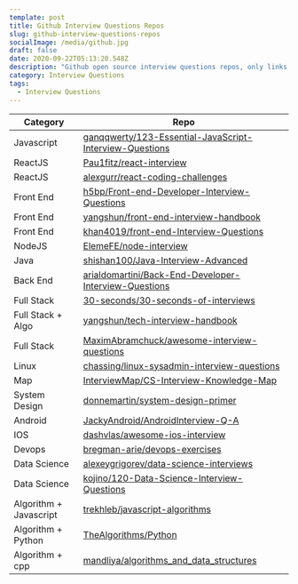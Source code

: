 ```yaml
---
template: post
title: Github Interview Questions Repos
slug: github-interview-questions-repos
socialImage: /media/github.jpg
draft: false
date: 2020-09-22T05:13:20.548Z
description: "Github open source interview questions repos, only links to repos "
category: Interview Questions
tags:
  - Interview Questions
---
```


Category | Repo
----------- | -----------
Javascript | [ganqqwerty/123-Essential-JavaScript-Interview-Questions](https://github.com/ganqqwerty/123-Essential-JavaScript-Interview-Questions)
ReactJS | [Pau1fitz/react-interview](https://github.com/Pau1fitz/react-interview)
ReactJS | [alexgurr/react-coding-challenges](https://github.com/alexgurr/react-coding-challenges)
Front End | [h5bp/Front-end-Developer-Interview-Questions](https://github.com/h5bp/Front-end-Developer-Interview-Questions)
Front End | [yangshun/front-end-interview-handbook](https://github.com/yangshun/front-end-interview-handbook)
Front End | [khan4019/front-end-Interview-Questions](https://github.com/khan4019/front-end-Interview-Questions)
NodeJS | [ElemeFE/node-interview](https://github.com/ElemeFE/node-interview)
Java | [shishan100/Java-Interview-Advanced](https://github.com/shishan100/Java-Interview-Advanced)
Back End | [arialdomartini/Back-End-Developer-Interview-Questions](https://github.com/arialdomartini/Back-End-Developer-Interview-Questions)
Full Stack | [30-seconds/30-seconds-of-interviews](https://github.com/30-seconds/30-seconds-of-interviews)
Full Stack + Algo | [yangshun/tech-interview-handbook](https://github.com/yangshun/tech-interview-handbook)
Full Stack | [MaximAbramchuck/awesome-interview-questions](https://github.com/MaximAbramchuck/awesome-interview-questions)
Linux | [chassing/linux-sysadmin-interview-questions](https://github.com/chassing/linux-sysadmin-interview-questions)
Map | [InterviewMap/CS-Interview-Knowledge-Map](https://github.com/InterviewMap/CS-Interview-Knowledge-Map/blob/master/README-EN.md)
System Design | [donnemartin/system-design-primer](https://github.com/donnemartin/system-design-primer)
Android | [JackyAndroid/AndroidInterview-Q-A](https://github.com/JackyAndroid/AndroidInterview-Q-A)
IOS | [dashvlas/awesome-ios-interview](https://github.com/dashvlas/awesome-ios-interview/blob/master/Resources/English.md)
Devops | [bregman-arie/devops-exercises](https://github.com/bregman-arie/devops-exercises)
Data Science | [alexeygrigorev/data-science-interviews](https://github.com/alexeygrigorev/data-science-interviews)
Data Science | [kojino/120-Data-Science-Interview-Questions](https://github.com/kojino/120-Data-Science-Interview-Questions)
Algorithm + Javascript | [trekhleb/javascript-algorithms](https://github.com/trekhleb/javascript-algorithms)
Algorithm + Python | [TheAlgorithms/Python](https://github.com/TheAlgorithms/Python)
Algorithm + cpp | [mandliya/algorithms_and_data_structures](https://github.com/mandliya/algorithms_and_data_structures)